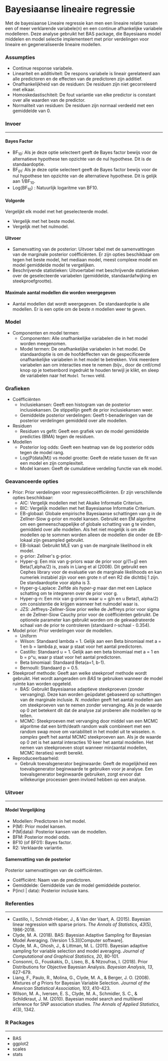 Bayesiaanse lineaire regressie
===

Met de bayesiaanse Lineaire regressie kan men een lineaire relatie tussen een of meer verklarende variabele(n) en een continue afhankelijke variabele modelleren. Deze analyse gebruikt het BAS package, die Bayesiaans model middelen en model selectie implementeert met prior verdelingen voor lineaire en gegeneraliseerde lineaire modellen. 

### Assumpties
- Continue response variabele.
- Lineariteit en additiviteit: De respons variabele is lineair gerelateerd aan alle predictoren en de effecten van de predictoren zijn additief.
- Onafhankelijkheid van de residuen: De residuen zijn niet gecorreleerd met elkaar.
- Homoskedastischiteit: De fout variantie van elke predictor is constant over alle waarden van de predictor. 
- Normaliteit van residuen: De residuen zijn normaal verdeeld met een gemiddelde van 0.

### Invoer
---

#### Bayes Factor
- BF<sub>10</sub>: Als je deze optie selecteert geeft de Bayes factor bewijs voor de alternatieve hypothese ten opzichte van de nul hypothese. Dit is de standaardoptie. 
- BF<sub>01</sub>: Als je deze optie selecteert geeft de Bayes factor bewijs voor de nul hypothese ten opzichte van de alternatieve hypothese. Dit is gelijk aan 1/BF<sub>10</sub>.
- Log(BF<sub>10</sub>) : Natuurlijk logaritme van BF10.

#### Volgorde
Vergelijkt elk model met het geselecteerde model.
  - Vergelijk met het beste model.
  - Vergelijk met het nulmodel. 

#### Uitvoer
  - Samenvatting van de posterior: Uitvoer tabel met de samenvattingen van de marginale posterior coëfficiënten. Er zijn opties beschikbaar om tegen het beste model, het mediaan model, meest complexe model en model gemiddelde model te vergelijken.
  - Beschrijvende statistieken: Uitvoertabel met beschrijvende statistieken over de geselecteerde variabelen (gemiddelde, standaardafwijking en steekproefgrootte).


#### Maximale aantal modellen die worden weergegeven
- Aantal modellen dat wordt weergegeven. De standaardoptie is alle modellen. Er is een optie om de beste *n* modellen weer te geven.

### Model
- Componenten en model termen:
	- Componenten: Alle onafhankelijke variabelen die in het model worden meegenomen.
	- Model termen: De onafhankelijke variabelen in het model. De standaardoptie is om de hoofdeffecten van de gespecificeerde onafhankelijke variabelen in het model te betrekken. Vink meerdere variabelen aan om interacties mee te nemen (bijv., door de cntl/cmd knop op je toetsenbord ingedrukt te houden terwijl je klikt, en sleep de variabelen naar het `Model Termen` veld.
	
### Grafieken
- Coëfficiënten
  - Inclusiekansen: Geeft een histogram van de posterior inclusiekansen. De stippellijn geeft de prior inclusiekansen weer.
  - Gemiddelde posterior verdelingen: Geeft t-benaderingen van de posterior verdelingen gemiddeld over alle modellen.
- Residuen 
  - Residuen vs gefit: Geeft een grafiek van de model gemiddelde predicties (BMA) tegen de residuen.
- Modellen 
  - Posterior log odds: Geeft een heatmap van de log posterior odds tegen de model rang.
  - Log(P(data|M)) vs model grootte: Geeft de relatie tussen de fit van een model en zijn complexiteit.
  - Model kansen: Geeft de cumulatieve verdeling functie van elk model.


### Geavanceerde opties
- Prior: Prior verdelingen voor regressiecoëfficiënten. Er zijn verschillende opties beschikbaar:
  - AIC: Vergelijk modellen met het Akaike Informatie Criterium.
  - BIC: Vergelijk modellen met het Bayesiaanse Informatie Criterium.
  - EB-globaal: Globale empirische Bayesiaanse schattingen van g in de Zellner-Siow g-prior en model kansen. Gebruikt een EM algoritme om een gemeenschappelijke of globale schatting van g te vinden, gemiddeld over alle modellen. Als het niet mogelijk is om alle modellen op te sommen worden alleen de modellen die onder de EB-lokaal zijn gesampled gebruikt.
  - EB-lokaal: Gebruikt MLE van g van de marginale likelihood in elk model.
  - g-prior: Zellner's g-prior.
  - Hyper-g: Een mix van g-priors waar de prior voor g/(1+g) een Beta(1,alpha/2) is, zoals in Liang et al (2008). Dit gebruikt een Cephes library voor de evaluatie van de marginale likelihoods en kan numeriek instabiel zijn voor een grote n of een R2 die dichtbij 1 zijn. De standaardoptie voor alpha is 3.
  - Hyper-g-Laplace: Zelfde als *hyper-g* maar dan met een Laplace schatting om te integreren over de prior voor g. 
  - Hyper-g-n: Een mix van g-priors waar u = g/n en u  Beta(1, alpha/2) om consistentie de krijgen wanneer het nulmodel waar is. 
  - JZS: Jeffreys-Zellner-Siow prior welke de Jeffreys prior voor sigma en de Zellner-Siow Cauchy prior voor de coëfficiënten gebruikt. De optionele parameter kan gebruikt worden om de gekwadrateerde schaal van de prior te controleren (standaard r-schaal - 0.354).
- Model prior: Prior verdelingen voor de modellen.
  - Uniform
  - Wilson: Standaard lambda = 1. Gelijk aan een Beta binomiaal met a = 1 en b = lambda  *p*, waar p staat voor het aantal predictoren.
  - Castillo: Standaard u = 1. Gelijk aan een beta binomiaal met a = 1 en b = p^u, waar p staat voor het aantal predictoren. 
  - Beta binomiaal: Standaard Beta(a=1, b-1).
  - Bernoulli: Standaard p = 0.5.
- Steekproef methode: Geeft aan welke steekproef methode wordt gebruikt. Het wordt aangeraden om *BAS* te gebruiken wanneer de model ruimte kan worden opgeteld.
  - BAS: Gebruikt Bayesiaanse adaptieve steekproeven (zonder vervanging). Deze kan worden geüpdatet gebaseerd op schattingen van de marginale inclusie. *N. modellen* geeft het aantal modellen aan om steekproeven van te nemen zonder vervanging. Als je de waarde op 0 zet betekent dit dat de analyse zal proberen alle modellen op te tellen.
  - MCMC: Steekproeven met vervanging door middel van een MCMC algoritme dat een birth/death random walk combineert met een random swap move om variabiliteit in het model uit te wisselen. *n. samples* geeft het aantal MCMC steekproeven aan. Als je de waarde op 0 zet is het aantal interacties 10 keer het aantal modellen. Het nemen van steekproeven stopt wanneer min(aantal modellen, MCMC iteraties) wordt bereikt. 
- Reproduceerbaarheid:
  - Gebruik toevalsgenerator beginwaarde: Geeft de mogelijkheid een toevalsgenerator beginwaarde te gebruiken voor je analyse. Een toevalsgenerator beginwaarde gebruiken, zorgt ervoor dat willekeurige processen geen invloed hebben op een analyse.

### Uitvoer
---

#### Model Vergelijking
  - Modellen: Predictoren in het model.
  - P(M): Prior model kansen.
  - P(M|data): Posterior kansen van de modellen.
  - BFM: Posterior model odds.
  - BF10 (of BF01): Bayes factor.
  - R2: Verklaarde variantie.

#### Samenvatting van de posterior
Posterior samenvattingen van de coëfficiënten.
  - Coëfficiënt: Naam van de predictoren.
  - Gemiddelde: Gemiddelde van de model gemiddelde posterior.
  - P(incl | data): Posterior inclusie kans. 

### Referenties
---
- Castillo, I., Schmidt-Hieber, J., & Van der Vaart, A. (2015). Bayesian linear regression with sparse priors. *The Annals of Statistics, 43*(5), 1986-2018.
- Clyde, M. A. (2018). BAS: Bayesian Adaptive Sampling for Bayesian Model Averaging. (Version 1.5.3)[Computer software].
- Clyde, M. A., Ghosh, J., & Littman, M. L. (2011). Bayesian adaptive sampling for variable selection and model averaging. *Journal of Computational and Graphical Statistics, 20*, 80-101.
- Consonni, G., Fouskakis, D., Liseo, B., & Ntzoufras, I. (2018). Prior Distributions for Objective Bayesian Analysis. *Bayesian Analysis, 13*, 627-679.
- Liang, F., Paulo, R., Molina, G., Clyde, M. A., & Berger, J. O. (2008). Mixtures of *g* Priors for Bayesian Variable Selection. *Journal of the American Statistical Association, 103*, 410-423.
- Wilson, M. A., Iversen, E. S., Clyde, M. A., Schmidler, S. C., & Schildkraut, J. M. (2010). Bayesian model search and multilevel inference for SNP association studies. *The Annals of Applied Statistics, 4*(3), 1342.

### R Packages
---
- BAS
- ggplot2
- scales
- stats

